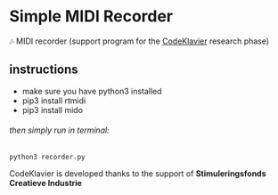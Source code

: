 # Simple MIDI Recorder
 :notes: MIDI recorder (support program for the [CodeKlavier](https://codeklavier.space) research phase)

## instructions

- make sure you have python3 installed
- pip3 install rtmidi
- pip3 install mido

###### then simply run in terminal:

`python3 recorder.py`

CodeKlavier is developed thanks to the support of **Stimuleringsfonds Creatieve Industrie**
